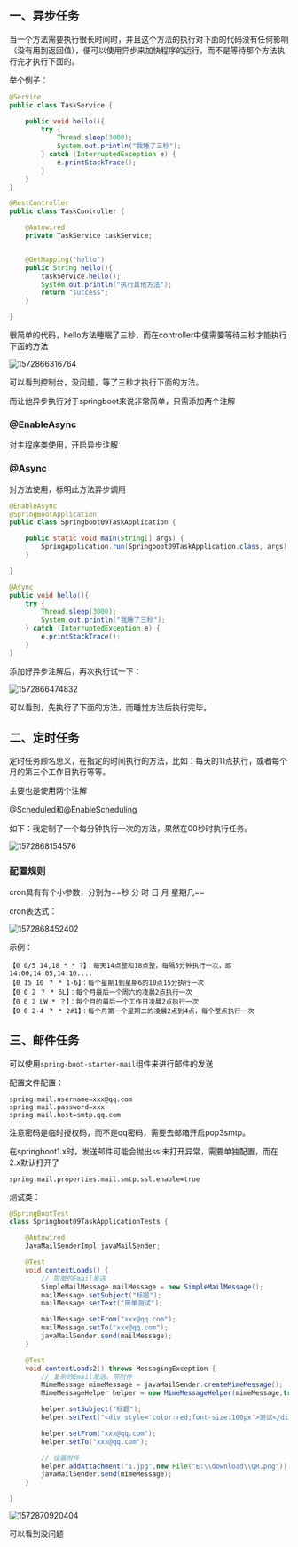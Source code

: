 ## 一、异步任务

当一个方法需要执行很长时间时，并且这个方法的执行对下面的代码没有任何影响（没有用到返回值），便可以使用异步来加快程序的运行，而不是等待那个方法执行完才执行下面的。

举个例子：

```java
@Service
public class TaskService {

    public void hello(){
        try {
            Thread.sleep(3000);
            System.out.println("我睡了三秒");
        } catch (InterruptedException e) {
            e.printStackTrace();
        }
    }
}
```

```java
@RestController
public class TaskController {

    @Autowired
    private TaskService taskService;


    @GetMapping("hello")
    public String hello(){
        taskService.hello();
        System.out.println("执行其他方法");
        return "success";
    }

}
```

很简单的代码，hello方法睡眠了三秒，而在controller中便需要等待三秒才能执行下面的方法

![1572866316764](../image/1572866316764.png)

可以看到控制台，没问题，等了三秒才执行下面的方法。

而让他异步执行对于springboot来说非常简单，只需添加两个注解

### @EnableAsync

对主程序类使用，开启异步注解

### @Async

对方法使用，标明此方法异步调用

```java
@EnableAsync
@SpringBootApplication
public class Springboot09TaskApplication {

    public static void main(String[] args) {
        SpringApplication.run(Springboot09TaskApplication.class, args);
    }

}
```

```java
@Async
public void hello(){
    try {
        Thread.sleep(3000);
        System.out.println("我睡了三秒");
    } catch (InterruptedException e) {
        e.printStackTrace();
    }
}
```

添加好异步注解后，再次执行试一下：

![1572866474832](../image/1572866474832.png)

可以看到，先执行了下面的方法，而睡觉方法后执行完毕。

## 二、定时任务

定时任务顾名思义，在指定的时间执行的方法，比如：每天的11点执行，或者每个月的第三个工作日执行等等。

主要也是使用两个注解

@Scheduled和@EnableScheduling

如下：我定制了一个每分钟执行一次的方法，果然在00秒时执行任务。

![1572868154576](../image/1572868154576.png)

### 配置规则

cron具有有个小参数，分别为==秒 分 时 日 月 星期几==

cron表达式：

![1572868452402](../image/1572868452402.png)

示例：

```
【0 0/5 14,18 * * ?】：每天14点整和18点整，每隔5分钟执行一次，即14:00,14:05,14:10....
【0 15 10 ？ * 1-6】：每个星期1到星期6的10点15分执行一次
【0 0 2 ？ * 6L】：每个月最后一个周六的凌晨2点执行一次
【0 0 2 LW * ？】：每个月的最后一个工作日凌晨2点执行一次
【0 0 2-4 ？ * 2#1】：每个月第一个星期二的凌晨2点到4点，每个整点执行一次
```

## 三、邮件任务

可以使用`spring-boot-starter-mail`组件来进行邮件的发送

配置文件配置：

```properties
spring.mail.username=xxx@qq.com
spring.mail.password=xxx
spring.mail.host=smtp.qq.com
```

注意密码是临时授权码，而不是qq密码，需要去邮箱开启pop3smtp。

在springboot1.x时，发送邮件可能会抛出ssl未打开异常，需要单独配置，而在2.x默认打开了

```properties
spring.mail.properties.mail.smtp.ssl.enable=true
```

测试类：

```java
@SpringBootTest
class Springboot09TaskApplicationTests {

    @Autowired
    JavaMailSenderImpl javaMailSender;

    @Test
    void contextLoads() {
        // 简单的Email发送
        SimpleMailMessage mailMessage = new SimpleMailMessage();
        mailMessage.setSubject("标题");
        mailMessage.setText("简单测试");

        mailMessage.setFrom("xxx@qq.com");
        mailMessage.setTo("xxx@qq.com");
        javaMailSender.send(mailMessage);
    }

    @Test
    void contextLoads2() throws MessagingException {
        // 复杂的Email发送，带附件
        MimeMessage mimeMessage = javaMailSender.createMimeMessage();
        MimeMessageHelper helper = new MimeMessageHelper(mimeMessage,true);

        helper.setSubject("标题");
        helper.setText("<div style='color:red;font-size:100px'>测试</div>",true);

        helper.setFrom("xxx@qq.com");
        helper.setTo("xxx@qq.com");

        // 设置附件
        helper.addAttachment("1.jpg",new File("E:\\download\\QR.png"));
        javaMailSender.send(mimeMessage);
    }

}
```

![1572870920404](../image/1572870920404.png)

可以看到没问题